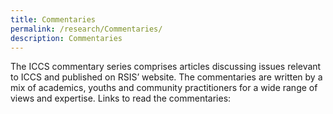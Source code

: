 ```yaml
---
title: Commentaries
permalink: /research/Commentaries/
description: Commentaries
---
```

The ICCS commentary series comprises articles discussing issues relevant to ICCS and published on RSIS’ website. The commentaries are written by a mix of academics, youths and community practitioners for a wide range of views and expertise. Links to read the commentaries: